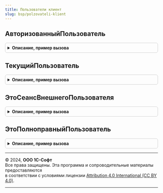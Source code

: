 ```yaml
---
title: Пользователи клиент
slug: bsp/polzovateli-klient
---
```



## АвторизованныйПользователь
<details style="margin: 1em 0; padding: 0.5em; border: 1px solid #ccc; border-radius: 6px;">

<summary style="font-weight: bold; cursor: pointer;">Описание, пример вызова</summary>

```bsl

// См. Пользователи.АвторизованныйПользователь.
Функция АвторизованныйПользователь() Экспорт
```

Пример вызова
```bsl
Результат = ПользователиКлиент.АвторизованныйПользователь() 
```
</details>

## ТекущийПользователь
<details style="margin: 1em 0; padding: 0.5em; border: 1px solid #ccc; border-radius: 6px;">

<summary style="font-weight: bold; cursor: pointer;">Описание, пример вызова</summary>

```bsl

// См. Пользователи.ТекущийПользователь.
Функция ТекущийПользователь() Экспорт
```

Пример вызова
```bsl
Результат = ПользователиКлиент.ТекущийПользователь() 
```
</details>

## ЭтоСеансВнешнегоПользователя
<details style="margin: 1em 0; padding: 0.5em; border: 1px solid #ccc; border-radius: 6px;">

<summary style="font-weight: bold; cursor: pointer;">Описание, пример вызова</summary>

```bsl

// См. Пользователи.ЭтоСеансВнешнегоПользователя.
Функция ЭтоСеансВнешнегоПользователя() Экспорт
```

Пример вызова
```bsl
Результат = ПользователиКлиент.ЭтоСеансВнешнегоПользователя() 
```
</details>

## ЭтоПолноправныйПользователь
<details style="margin: 1em 0; padding: 0.5em; border: 1px solid #ccc; border-radius: 6px;">

<summary style="font-weight: bold; cursor: pointer;">Описание, пример вызова</summary>

```bsl

// Проверяет, является ли текущий пользователь полноправным.
//
// Параметры:
//  ПроверятьПраваАдминистрированияСистемы - см. Пользователи.ЭтоПолноправныйПользователь.ПроверятьПраваАдминистрированияСистемы
//
// Возвращаемое значение:
//  Булево - если Истина, пользователь является полноправным.
//
Функция ЭтоПолноправныйПользователь(ПроверятьПраваАдминистрированияСистемы = Ложь) Экспорт
```

Пример вызова
```bsl
Результат = ПользователиКлиент.ЭтоПолноправныйПользователь(ПроверятьПраваАдминистрированияСистемы);
```
</details>

---

© 2024, **ООО 1С-Софт**  
Все права защищены. Эта программа и сопроводительные материалы предоставляются  
в соответствии с условиями лицензии [Attribution 4.0 International (CC BY 4.0)](https://creativecommons.org/licenses/by/4.0/legalcode).

---
